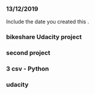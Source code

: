 ### 13/12/2019
Include the date you created this .

### bikeshare Udacity project


### second project


### 3 csv - Python


### udacity

